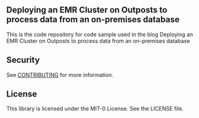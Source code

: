 ## Deploying an EMR Cluster on Outposts to process data from an on-premises database

This is the code repository for code sample used in the blog Deploying an EMR Cluster on Outposts to process data from an on-premises database

## Security

See [CONTRIBUTING](CONTRIBUTING.md#security-issue-notifications) for more information.

## License

This library is licensed under the MIT-0 License. See the LICENSE file.

